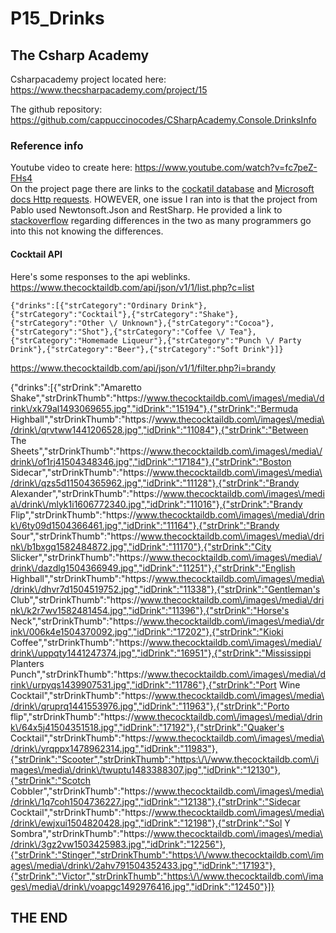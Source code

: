 # P15_Drinks  

## The Csharp Academy  

Csharpacademy project located here:    https://www.thecsharpacademy.com/project/15  
  
The github repository:  https://github.com/cappuccinocodes/CSharpAcademy.Console.DrinksInfo  

### Reference info   
Youtube video to create here:   https://www.youtube.com/watch?v=fc7peZ-FHs4  
On the project page there are links to the [cockatil database](https://www.thecocktaildb.com/api.php) and [Microsoft docs Http requests](https://learn.microsoft.com/en-us/dotnet/csharp/tutorials/console-webapiclient).  HOWEVER, one issue I ran into is that the project from Pablo used Newtonsoft.Json and RestSharp.  He provided a link to [stackoverflow](https://stackoverflow.com/questions/59651742/net-core-httpclient-vs-restsharp/64283098) regarding differences in the two as many programmers go into this not knowing the differences.  

#### Cocktail API  
Here's some responses to the api weblinks.  
https://www.thecocktaildb.com/api/json/v1/1/list.php?c=list  
```
{"drinks":[{"strCategory":"Ordinary Drink"},{"strCategory":"Cocktail"},{"strCategory":"Shake"},{"strCategory":"Other \/ Unknown"},{"strCategory":"Cocoa"},{"strCategory":"Shot"},{"strCategory":"Coffee \/ Tea"},{"strCategory":"Homemade Liqueur"},{"strCategory":"Punch \/ Party Drink"},{"strCategory":"Beer"},{"strCategory":"Soft Drink"}]}
```  
  
https://www.thecocktaildb.com/api/json/v1/1/filter.php?i=brandy  
  
{"drinks":[{"strDrink":"Amaretto Shake","strDrinkThumb":"https:\/\/www.thecocktaildb.com\/images\/media\/drink\/xk79al1493069655.jpg","idDrink":"15194"},{"strDrink":"Bermuda Highball","strDrinkThumb":"https:\/\/www.thecocktaildb.com\/images\/media\/drink\/qrvtww1441206528.jpg","idDrink":"11084"},{"strDrink":"Between The Sheets","strDrinkThumb":"https:\/\/www.thecocktaildb.com\/images\/media\/drink\/of1rj41504348346.jpg","idDrink":"17184"},{"strDrink":"Boston Sidecar","strDrinkThumb":"https:\/\/www.thecocktaildb.com\/images\/media\/drink\/qzs5d11504365962.jpg","idDrink":"11128"},{"strDrink":"Brandy Alexander","strDrinkThumb":"https:\/\/www.thecocktaildb.com\/images\/media\/drink\/mlyk1i1606772340.jpg","idDrink":"11016"},{"strDrink":"Brandy Flip","strDrinkThumb":"https:\/\/www.thecocktaildb.com\/images\/media\/drink\/6ty09d1504366461.jpg","idDrink":"11164"},{"strDrink":"Brandy Sour","strDrinkThumb":"https:\/\/www.thecocktaildb.com\/images\/media\/drink\/b1bxgq1582484872.jpg","idDrink":"11170"},{"strDrink":"City Slicker","strDrinkThumb":"https:\/\/www.thecocktaildb.com\/images\/media\/drink\/dazdlg1504366949.jpg","idDrink":"11251"},{"strDrink":"English Highball","strDrinkThumb":"https:\/\/www.thecocktaildb.com\/images\/media\/drink\/dhvr7d1504519752.jpg","idDrink":"11338"},{"strDrink":"Gentleman's Club","strDrinkThumb":"https:\/\/www.thecocktaildb.com\/images\/media\/drink\/k2r7wv1582481454.jpg","idDrink":"11396"},{"strDrink":"Horse's Neck","strDrinkThumb":"https:\/\/www.thecocktaildb.com\/images\/media\/drink\/006k4e1504370092.jpg","idDrink":"17202"},{"strDrink":"Kioki Coffee","strDrinkThumb":"https:\/\/www.thecocktaildb.com\/images\/media\/drink\/uppqty1441247374.jpg","idDrink":"16951"},{"strDrink":"Mississippi Planters Punch","strDrinkThumb":"https:\/\/www.thecocktaildb.com\/images\/media\/drink\/urpyqs1439907531.jpg","idDrink":"11786"},{"strDrink":"Port Wine Cocktail","strDrinkThumb":"https:\/\/www.thecocktaildb.com\/images\/media\/drink\/qruprq1441553976.jpg","idDrink":"11963"},{"strDrink":"Porto flip","strDrinkThumb":"https:\/\/www.thecocktaildb.com\/images\/media\/drink\/64x5j41504351518.jpg","idDrink":"17192"},{"strDrink":"Quaker's Cocktail","strDrinkThumb":"https:\/\/www.thecocktaildb.com\/images\/media\/drink\/yrqppx1478962314.jpg","idDrink":"11983"},{"strDrink":"Scooter","strDrinkThumb":"https:\/\/www.thecocktaildb.com\/images\/media\/drink\/twuptu1483388307.jpg","idDrink":"12130"},{"strDrink":"Scotch Cobbler","strDrinkThumb":"https:\/\/www.thecocktaildb.com\/images\/media\/drink\/1q7coh1504736227.jpg","idDrink":"12138"},{"strDrink":"Sidecar Cocktail","strDrinkThumb":"https:\/\/www.thecocktaildb.com\/images\/media\/drink\/ewjxui1504820428.jpg","idDrink":"12198"},{"strDrink":"Sol Y Sombra","strDrinkThumb":"https:\/\/www.thecocktaildb.com\/images\/media\/drink\/3gz2vw1503425983.jpg","idDrink":"12256"},{"strDrink":"Stinger","strDrinkThumb":"https:\/\/www.thecocktaildb.com\/images\/media\/drink\/2ahv791504352433.jpg","idDrink":"17193"},{"strDrink":"Victor","strDrinkThumb":"https:\/\/www.thecocktaildb.com\/images\/media\/drink\/voapgc1492976416.jpg","idDrink":"12450"}]}  


##  THE END